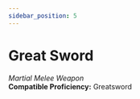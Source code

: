 ```yaml
---
sidebar_position: 5
---
```


# Great Sword

*Martial Melee Weapon*  
**Compatible Proficiency:** Greatsword